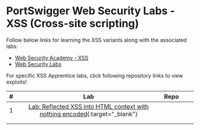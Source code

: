 # PortSwigger Web Security Labs - XSS (Cross-site scripting)

Follow below links for learning the XSS variants along with the associated labs:

- [Web Security Academy - XSS](https://portswigger.net/web-security/cross-site-scripting)
- [Web Security Labs](https://portswigger.net/web-security/all-labs)


For specific XSS Apprentice labs, click following repository links to view exploits!


| #  | Lab  | Repo  |   |   |
|:-:|:-:|:-:|---|---|
|  1 | [Lab: Reflected XSS into HTML context with nothing encoded](https://portswigger.net/web-security/cross-site-scripting/reflected/lab-html-context-nothing-encoded){:target="_blank"}  |   |   |   |
|   |   |   |   |   |
|   |   |   |   |   |